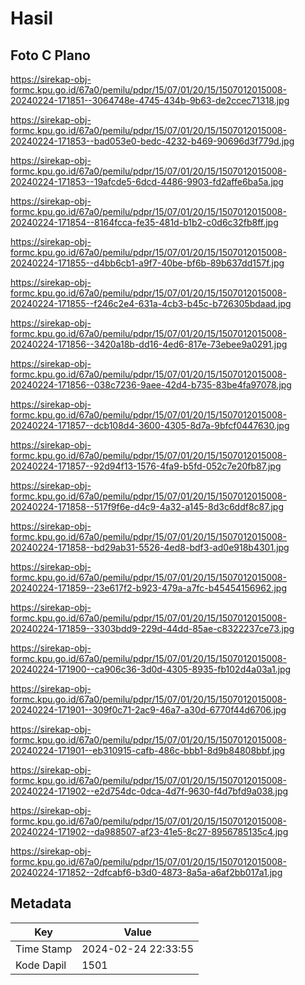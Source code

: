 # Hasil

## Foto C Plano

https://sirekap-obj-formc.kpu.go.id/67a0/pemilu/pdpr/15/07/01/20/15/1507012015008-20240224-171851--3064748e-4745-434b-9b63-de2ccec71318.jpg

https://sirekap-obj-formc.kpu.go.id/67a0/pemilu/pdpr/15/07/01/20/15/1507012015008-20240224-171853--bad053e0-bedc-4232-b469-90696d3f779d.jpg

https://sirekap-obj-formc.kpu.go.id/67a0/pemilu/pdpr/15/07/01/20/15/1507012015008-20240224-171853--19afcde5-6dcd-4486-9903-fd2affe6ba5a.jpg

https://sirekap-obj-formc.kpu.go.id/67a0/pemilu/pdpr/15/07/01/20/15/1507012015008-20240224-171854--8164fcca-fe35-481d-b1b2-c0d6c32fb8ff.jpg

https://sirekap-obj-formc.kpu.go.id/67a0/pemilu/pdpr/15/07/01/20/15/1507012015008-20240224-171855--d4bb6cb1-a9f7-40be-bf6b-89b637dd157f.jpg

https://sirekap-obj-formc.kpu.go.id/67a0/pemilu/pdpr/15/07/01/20/15/1507012015008-20240224-171855--f246c2e4-631a-4cb3-b45c-b726305bdaad.jpg

https://sirekap-obj-formc.kpu.go.id/67a0/pemilu/pdpr/15/07/01/20/15/1507012015008-20240224-171856--3420a18b-dd16-4ed6-817e-73ebee9a0291.jpg

https://sirekap-obj-formc.kpu.go.id/67a0/pemilu/pdpr/15/07/01/20/15/1507012015008-20240224-171856--038c7236-9aee-42d4-b735-83be4fa97078.jpg

https://sirekap-obj-formc.kpu.go.id/67a0/pemilu/pdpr/15/07/01/20/15/1507012015008-20240224-171857--dcb108d4-3600-4305-8d7a-9bfcf0447630.jpg

https://sirekap-obj-formc.kpu.go.id/67a0/pemilu/pdpr/15/07/01/20/15/1507012015008-20240224-171857--92d94f13-1576-4fa9-b5fd-052c7e20fb87.jpg

https://sirekap-obj-formc.kpu.go.id/67a0/pemilu/pdpr/15/07/01/20/15/1507012015008-20240224-171858--517f9f6e-d4c9-4a32-a145-8d3c6ddf8c87.jpg

https://sirekap-obj-formc.kpu.go.id/67a0/pemilu/pdpr/15/07/01/20/15/1507012015008-20240224-171858--bd29ab31-5526-4ed8-bdf3-ad0e918b4301.jpg

https://sirekap-obj-formc.kpu.go.id/67a0/pemilu/pdpr/15/07/01/20/15/1507012015008-20240224-171859--23e617f2-b923-479a-a7fc-b45454156962.jpg

https://sirekap-obj-formc.kpu.go.id/67a0/pemilu/pdpr/15/07/01/20/15/1507012015008-20240224-171859--3303bdd9-229d-44dd-85ae-c8322237ce73.jpg

https://sirekap-obj-formc.kpu.go.id/67a0/pemilu/pdpr/15/07/01/20/15/1507012015008-20240224-171900--ca906c36-3d0d-4305-8935-fb102d4a03a1.jpg

https://sirekap-obj-formc.kpu.go.id/67a0/pemilu/pdpr/15/07/01/20/15/1507012015008-20240224-171901--309f0c71-2ac9-46a7-a30d-6770f44d6706.jpg

https://sirekap-obj-formc.kpu.go.id/67a0/pemilu/pdpr/15/07/01/20/15/1507012015008-20240224-171901--eb310915-cafb-486c-bbb1-8d9b84808bbf.jpg

https://sirekap-obj-formc.kpu.go.id/67a0/pemilu/pdpr/15/07/01/20/15/1507012015008-20240224-171902--e2d754dc-0dca-4d7f-9630-f4d7bfd9a038.jpg

https://sirekap-obj-formc.kpu.go.id/67a0/pemilu/pdpr/15/07/01/20/15/1507012015008-20240224-171902--da988507-af23-41e5-8c27-8956785135c4.jpg

https://sirekap-obj-formc.kpu.go.id/67a0/pemilu/pdpr/15/07/01/20/15/1507012015008-20240224-171852--2dfcabf6-b3d0-4873-8a5a-a6af2bb017a1.jpg


## Metadata

| Key        | Value               |
| ---------- | ------------------- |
| Time Stamp | 2024-02-24 22:33:55 |
| Kode Dapil | 1501                |



